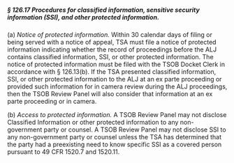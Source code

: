 ##### § 126.17 Procedures for classified information, sensitive security information (SSI), and other protected information. #####

(a) *Notice of protected information.* Within 30 calendar days of filing or being served with a notice of appeal, TSA must file a notice of protected information indicating whether the record of proceedings before the ALJ contains classified information, SSI, or other protected information. The notice of protected information must be filed with the TSOB Docket Clerk in accordance with § 126.13(b). If the TSA presented classified information, SSI, or other protected information to the ALJ at an ex parte proceeding or provided such information for in camera review during the ALJ proceedings, then the TSOB Review Panel will also consider that information at an ex parte proceeding or in camera.

(b) *Access to protected information.* A TSOB Review Panel may not disclose Classified Information or other protected information to any non-government party or counsel. A TSOB Review Panel may not disclose SSI to any non-government party or counsel unless the TSA has determined that the party had a preexisting need to know specific SSI as a covered person pursuant to 49 CFR 1520.7 and 1520.11.